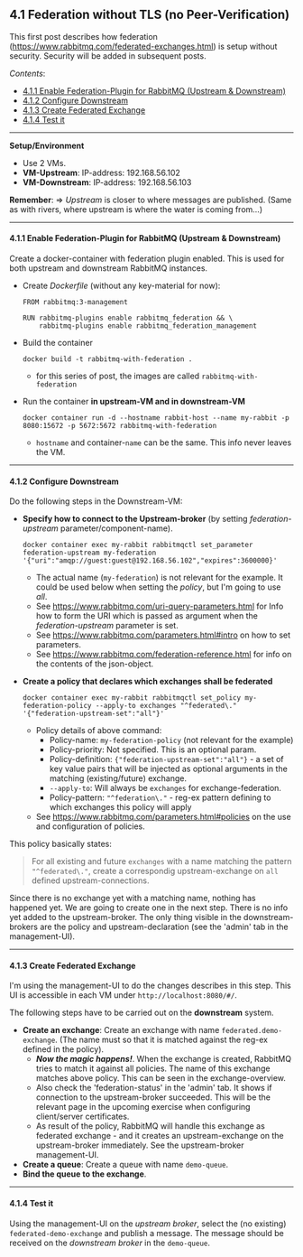 ## 4.1 Federation without TLS (no Peer-Verification)

This first post describes how federation (https://www.rabbitmq.com/federated-exchanges.html) is setup without security. Security will be added in subsequent posts.

*Contents*:
- [4.1.1 Enable Federation-Plugin for RabbitMQ (Upstream & Downstream)](#311-create-client-key-and-certificate-signing-request)
- [4.1.2 Configure Downstream](#412-configure-downstream)
- [4.1.3 Create Federated Exchange](#413-create-federated-exchange)
- [4.1.4 Test it](#414-test-it)

---


**Setup/Environment**
- Use 2 VMs.
- **VM-Upstream**: IP-address: 192.168.56.102
- **VM-Downstream**: IP-address: 192.168.56.103

**Remember**: => *Upstream* is closer to where messages are published. (Same as with rivers, where upstream is where the water is coming from...)

---
#### 4.1.1 Enable Federation-Plugin for RabbitMQ (Upstream & Downstream)

Create a docker-container with federation plugin enabled. This is used for both upstream and downstream RabbitMQ instances.

- Create *Dockerfile* (without any key-material for now):
  ````
  FROM rabbitmq:3-management
  
  RUN rabbitmq-plugins enable rabbitmq_federation && \ 
      rabbitmq-plugins enable rabbitmq_federation_management
  ````

- Build the container
  ````
  docker build -t rabbitmq-with-federation .  
  ````
  - for this series of post, the images are called `rabbitmq-with-federation`

- Run the container **in upstream-VM and in downstream-VM** 
  ````
  docker container run -d --hostname rabbit-host --name my-rabbit -p 8080:15672 -p 5672:5672 rabbitmq-with-federation
  ````
  - `hostname` and container-`name` can be the same. 
    This info never leaves the VM.


---

#### 4.1.2 Configure Downstream

Do the following steps in the Downstream-VM:

- **Specify how to connect to the Upstream-broker** 
  (by setting *federation-upstream* parameter/component-name).
  ````
  docker container exec my-rabbit rabbitmqctl set_parameter federation-upstream my-federation '{"uri":"amqp://guest:guest@192.168.56.102","expires":3600000}' 
  ````
  - The actual name (`my-federation`) is not relevant for the example. It could be used below when setting the *policy*, but I'm going to use *all*.
  - See https://www.rabbitmq.com/uri-query-parameters.html for Info how to form the URI which is passed as argument when the *federation-upstream* parameter is set.
  - See https://www.rabbitmq.com/parameters.html#intro on how to set parameters.
  - See https://www.rabbitmq.com/federation-reference.html for info on the contents of the json-object.
   

- **Create a policy that declares which exchanges shall be federated**
  ````
  docker container exec my-rabbit rabbitmqctl set_policy my-federation-policy --apply-to exchanges "^federated\." '{"federation-upstream-set":"all"}'   
  ````
  - Policy details of above command:
    - Policy-name: `my-federation-policy` (not relevant for the example)
    - Policy-priority: Not specified. This is an optional param.
    - Policy-definition: `{"federation-upstream-set":"all"}` - a set of key value pairs that will be injected as optional arguments in the matching (existing/future) exchange.
    - `--apply-to`: Will always be `exchanges` for exchange-federation.
    - Policy-pattern: `"^federation\."` - reg-ex pattern defining to which exchanges this policy will apply
  - See https://www.rabbitmq.com/parameters.html#policies on the use and configuration of policies.



This policy basically states: 
> For all existing and future `exchanges` with a name matching the pattern `"^federated\."`, create a correspondig upstream-exchange on `all` defined upstream-connections.

Since there is no exchange yet with a matching name, nothing has happened yet.
We are going to create one in the next step.
There is no info yet added to the upstream-broker.
The only thing visible in the downstream-brokers are the policy and upstream-declaration (see the 'admin' tab in the management-UI).

---

#### 4.1.3 Create Federated Exchange

I'm using the management-UI to do the changes describes in this step.
This UI is accessible in each VM under `http://localhost:8080/#/`.

The following steps have to be carried out on the **downstream** system.

- **Create an exchange**: Create an exchange with name `federated.demo-exchange`. (The name must so that it is matched against the reg-ex defined in the policy). 
  - ***Now the magic happens!***. When the exchange is created, RabbitMQ tries to match it against all policies. The name of this exchange matches above policy. 
    This can be seen in the exchange-overview.
  - Also check the 'federation-status' in the 'admin' tab.
    It shows if connection to the upstream-broker succeeded. 
    This will be the relevant page in the upcoming exercise when configuring client/server certificates.
  - As result of the policy, RabbitMQ will handle this exchange as federated exchange - and it creates an upstream-exchange on the upstream-broker immediately. 
    See the upstream-broker management-UI.
- **Create a queue**: Create a queue with name `demo-queue`.
- **Bind the queue to the exchange**.

---

#### 4.1.4 Test it

Using the management-UI on the *upstream broker*, select the (no existing) `federated-demo-exchange` and publish a message. 
The message should be received on the *downstream broker* in the `demo-queue`.





